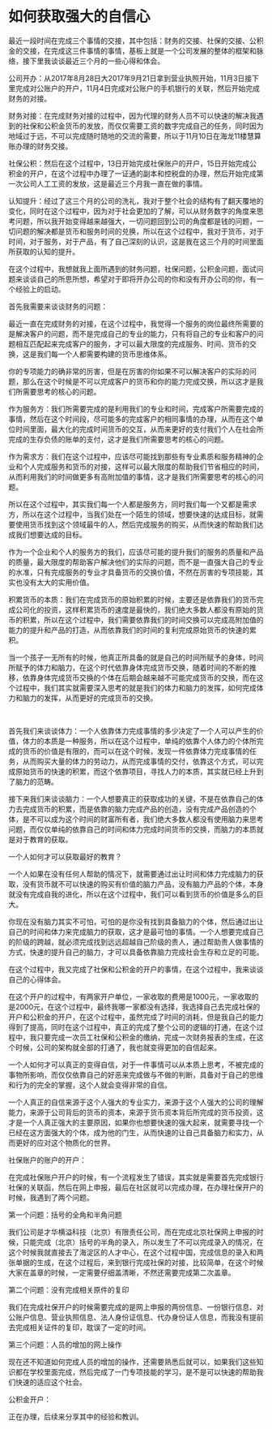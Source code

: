 # 如何获取强大的自信心

最近一段时间在完成三个事情的交接，其中包括：财务的交接、社保的交接、公积金的交接，在完成这三件事情的事情，基板上就是一个公司发展的整体的框架和脉络，接下里我谈谈最近三个月的一些心得和体会。

公司开办：从2017年8月28日大2017年9月21日拿到营业执照开始，11月3日接下里完成对公账户的开户，11月4日完成对公账户的手机银行的关联，然后开始完成财务的对接。

财务对接：在完成财务对接的过程中，因为代理的财务人员不可以快速的解决我遇到的社保和公积金货币的发放，而仅仅需要工资的数字完成自己的任务，同时因为地域过于远，不可以完成随时随地的交流的需要，所以于11月10日在海龙11楼慧算账办理的财务交接。

社保公积：然后在这个过程中，13日开始完成社保账户的开户，15日开始完成公积金的开户，在这个过程中办理了一证通的副本和控税盘的办理，然后开始完成第一次公司人工工资的发放，这是最近三个月我一直在做的事情。

认知提升：经过了这三个月的公司的洗礼，我对于整个社会的结构有了翻天覆地的变化，同时在这个过程中，因为对于社会更加的了解，可以从财务数字的角度来思考问题，所以我开始变得越来越强大，一切问题回到公司的角度都是钱的问题，一切问题的解决都是货币和服务时间的兑换，所以在这个过程中，我对于货币，对于时间，对于服务，对于产品，有了自己深刻的认识，这是我在这三个月的时间里面所获取的认知的提升。

在这个过程中，我想就我上面所遇到的财务问题，社保问题，公积金问题，面试问题来谈谈自己的所思所想，希望对于即将开办公司的你和没有开办公司的你，有一个经验上的启动。

首先我需要来谈谈财务的问题：

最近一直在完成财务的对接，在这个过程中，我觉得一个服务的岗位最终所需要的是解决客户的问题，而不是完成自己的专业的能力，只有将自己的专业和客户的问题相互匹配起来完成客户的服务，才可以最大限度的完成服务、时间、货币的交换，这是我们每一个人都需要构建的货币思维体系。

你的专项能力的确非常的厉害，但是在厉害的你如果不可以解决客户的实际的问题，那么在这个时候是不可以完成客户的货币和你的能力完成交换，所以这才是我们所需要思考的核心的问题。

作为服务方：我们所需要完成的是利用我们的专业和时间，完成客户所需要完成的事情，然后在这个时间段，尽可能多的完成客户的相同事情的办理，从而在这个单位时间里面，最大化的完成时间货币的交互，从而来更好的支付我们个人在社会所完成的生存负债的账单的支付，这才是我们所需要思考的核心的问题。

作为需求方：我们在这个过程中，应该尽可能找到那些有专业素质和服务精神的企业和个人完成服务和货币的对接，这样可以最大限度的帮助我们节省相应的时间，从而利用我们的时间做更多有高附加值的事情，这才是我们所需要思考的核心的问题。

所以在这个过程中，其实我们每一个人都是服务方，同时我们每一个又都是需求方，所以在这个过程中，当我们处在一个陌生的领域，想要快速的达成目标，就需要使用货币找到这个领域最牛的人，然后完成服务的购买，从而快速的帮助我们达成我们想要达成的目标。

作为一个企业和个人的服务方的我们，应该尽可能的提升我们的服务的质量和产品的质量，最大限度的帮助客户解决他们的实际的问题，而不是一直强大自己的专业的水准，只有完成服务的专业才具备货币的交换价值，不然在厉害的专项技能，其实也没有太大的实用价值。

积累货币的本质：我们在完成货币的原始积累的时候，主要还是依靠我们的货币完成公司化的投资，这样积累货币的速度是最快的，我们绝大多数人都没有原始的货币的积累，所以在这个过程中，我们需要依靠我们的时间交换可以完成高附加值的能力的提升和产品的打造，从而依靠我们的时间的复利完成原始货币的快速的累积。

当一个孩子一无所有的时候，他真正所具备的就是自己的时间所赋予的身体，时间所赋予的体力和脑力，在这个时代依靠身体完成货币交换，随着时间的不断的推移，依靠身体完成货币交换的个体在后期会越来越不可能完成货币的交换，而在这个过程中，我们其实就需要深入思考的就是我们的体力和脑力的发挥，如何完成体力和脑力的发挥，从而更好的完成货币的交换。

​

首先我们来谈谈体力：一个人依靠体力完成事情的多少决定了一个人可以产生的价值，体力的本质是一种服务，所以在这个过程中，单纯的依靠个人体力的个体所完成的货币的价值是有限的，而可以在这个时候，发现一件依靠体力完成事情的任务，从而购买大量的体力的劳动力，从而完成事情的交付，依靠这个方式，可以完成原始货币的快速的积累，而这个依靠项目，寻找人力的本质，其实就已经上升到了脑力的范畴。

接下来我们来谈谈脑力：一个人想要真正的获取成功的关键，不是在依靠自己的体力去完成货币的积累，而是依靠的脑力完成产品的创造，没有完成产品创造的个体，是不可以成为这个时间的财富所有者，我们绝大多数人都没有使用脑力来思考问题，而仅仅单纯的依靠自己的时间和体力完成时间货币的交换，而脑力的本质就是对于教育的获取。

一个人如何才可以获取最好的教育？

一个人如果在没有任何人帮助的情况下，就需要通过出让时间和体力完成脑力的获取，没有货币就不可以快速的购买有价值的脑力产品，没有脑力产品的个体，本身就没有完成自我的进化，所以在这个过程中，我们可以看到货币的价值是多么的巨大。

你现在没有脑力其实不可怕，可怕的是你没有找到具备脑力的个体，然后通过出让自己的时间和体力来完成脑力的获取，这才是最可怕的事情。一个人想要完成自己的阶级的跨越，就必须完成找到远远超越自己阶级的贵人，通过帮助贵人做事情的方式，快速的提升自己的脑力，才可以具备依靠脑力完成社会生存和立足的可能。

在这个过程中，我又完成了社保和公积金的开户的事情，在这个过程中，我来谈谈自己的心得体会。

在这个开户的过程中，有两家开户单位，一家收取的费用是1000元，一家收取的是2000元，在这个过程中，最终我哪一家都没有选择，我选择自己去完成社保的开户和公积金的开户，在这个过程中，虽然完成了时间的消耗，但是我自己的能力得到了提高，同时在这个过程中，真正的完成了整个公司的逻辑的打通，在这个过程中，我只要完成一次员工社保和公积金的缴纳，完成一次财务报表的生成，在这个时候，公司的架构就全部的打通了，我也就变得更加的自信起来。

一个人如何才可以真正的变得自信，对于一件事情可以从本质上思考，不被完成的事物所影响，而仅仅依靠自己的好恶来完成做与不做的判断，具备对于自己的思维和行为的完全的掌握，这个人就会变得非常的自信。

一个人真正的自信来源于这个人强大的专业实力，来源于这个人强大的公司的理解能力，来源于公司背后的货币的资本，来源于货币资本背后所完成的货币投资，这才是一个人真正强大的主要原因，如果你也想要快速的强大起来，就需要寻找一个已经在这方面强大的个体，成为他的门生，从而快速的让自己具备脑力和实力，从而更好的应对这个物质化的世界。

社保账户的账户的开户：

在完成社保账户开户的时候，有一个流程发生了错误，其实就是需要首先完成银行社保的关联函，然后在网上申报，最后在社区就可以完成办理，在办理社保开户的时候，我遇到了两个问题。

第一个问题：括号的全角和半角问题

我们公司是才华横溢科技（北京）有限责任公司，而在完成北京社保网上申报的时候，只能完成（北京）括号的半角的录入，所以发生了不可以完成录入的情况，在这个时候我就直接去了海淀区的人才中心，在这个过程中国，完成信息的录入和两张单据的生成，在这个过程后，来到银行完成社保的对接，比较简单，在这个时候大家在盖章的时候，一定需要仔细盖清晰，不然还需要完成第二次盖章。

第二个问题：没有完成相关原件的复印

我们在完成社保开户的时候需要完成的是网上申报的两份信息、一份银行信息、对公账户信息、营业执照信息、法人身份证信息、代办身份证人信息，而我没有提前去完成相关证件的复印，耽误了一定的时间。

第三个问题：人员的增加的网上操作

现在还不知道如何完成人员的增加的操作，还需要熟悉后就可以，如果我们这些知识都在学校里面完成，然后完成了一门专项技能的学习，是不是可以快速的帮助我们快速的适应这个社会。

公积金开户：

正在办理，后续来分享其中的经验和教训。

